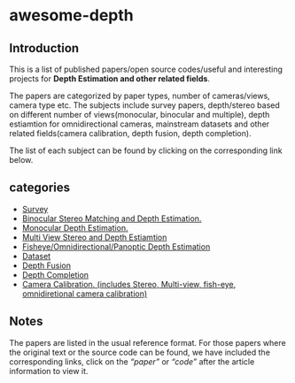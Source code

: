 # awesome-depth

## Introduction
This is a list of published papers/open source codes/useful and interesting projects for **Depth Estimation and other related fields**.

The papers are categorized by paper types, number of cameras/views, camera type etc. The subjects include survey papers, depth/stereo based on different number of views(monocular, binocular and multiple), depth estiamtion for omnidirectional cameras, mainstream datasets and other related fields(camera calibration, depth fusion, depth completion).

The list of each subject can be found by clicking on the corresponding link below.

## categories
+ [Survey](./src/survey.md)
+ [Binocular Stereo Matching and Depth Estimation.](./src/binocular.md)
+ [Monocular Depth Estimation.](./src/monocular.md)
+ [Multi View Stereo and Depth Estiamtion](./src/multiview.md)
+ [Fisheye/Omnidirectional/Panoptic Depth Estimation](./src/omnidirectional.md)
+ [Dataset](./src/dataset.md)
+ [Depth Fusion](./src/depthFusion.md)
+ [Depth Completion](./src/completion.md)
+ [Camera Calibration. (includes Stereo, Multi-view, fish-eye, omnidiretional camera calibration)](./src/calibration.md)

## Notes
The papers are listed in the usual reference format. For those papers where the original text or the source code can be found, we have included the corresponding links, click on the *“paper”* or *“code”* after the article information to view it.